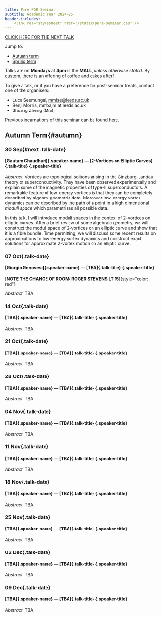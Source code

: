 ```yaml
---
title: Pure PGR Seminar
subtitle: Academic Year 2024-25
header-includes:
    <link rel="stylesheet" href="/static/pure-seminar.css" />
---
```


[CLICK HERE FOR THE NEXT TALK](#next)

Jump to:

- [Autumn term](#autumn)
- [Spring term](#spring)

Talks are on **Mondays** at **4pm** in the **MALL**, *unless otherwise stated*.
By custom, there is an offering of coffee and cakes after!

To give a talk, or if you have a preference for post-seminar treats, contact one of the organisers:

* Luca Seemungal, mmlse@leeds.ac.uk
* Benji Morris, mmbajm at leeds.ac.uk
* Shuang Zheng (Mia),

Previous incarnations of this seminar can be found [here](./archive).

## Autumn Term{#autumn}


### 30 Sep{#next .talk-date}
#### [Gautam Chaudhuri]{.speaker-name} — [2-Vortices on Elliptic Curves]{.talk-title} {.speaker-title}

*Abstract*: Vortices are topological solitons arising in the Ginzburg-Landau theory of superconductivity.
They have been observed experimentally and explain some of the magnetic properties of type-II superconductors.
A remarkable feature of low-energy vortices is that they can be completely described by algebro-geometric data.
Moreover low-energy vortex dynamics can be described by the path of a point in a high dimensional _moduli space_ which parametrises all possible data.

In this talk, I will introduce moduli spaces in the context of 2-vortices on elliptic curves.
After a brief review of some algebraic geometry, we will construct the moduli space of 2-vortices on an elliptic curve and show that it is a fibre bundle.
Time permitting, we will discuss some recent results on approximations to low-energy vortex dynamics and construct exact solutions for approximate 2-vortex motion on an elliptic curve.


### 07 Oct{.talk-date}
#### [Giorgio Genovesi]{.speaker-name} — [TBA]{.talk-title} {.speaker-title}

[**NOTE THE CHANGE OF ROOM: ROGER STEVENS LT 15**]{style="color: red"}

*Abstract*: TBA.


### 14 Oct{.talk-date}
#### [TBA]{.speaker-name} — [TBA]{.talk-title} {.speaker-title}

*Abstract*: TBA.


### 21 Oct{.talk-date}
#### [TBA]{.speaker-name} — [TBA]{.talk-title} {.speaker-title}

*Abstract*: TBA.

### 28 Oct{.talk-date}
#### [TBA]{.speaker-name} — [TBA]{.talk-title} {.speaker-title}

*Abstract*: TBA.


### 04 Nov{.talk-date}
#### [TBA]{.speaker-name} — [TBA]{.talk-title} {.speaker-title}

*Abstract*: TBA.


### 11 Nov{.talk-date}
#### [TBA]{.speaker-name} — [TBA]{.talk-title} {.speaker-title}

*Abstract*: TBA.


### 18 Nov{.talk-date}
#### [TBA]{.speaker-name} — [TBA]{.talk-title} {.speaker-title}

*Abstract*: TBA.


### 25 Nov{.talk-date}
#### [TBA]{.speaker-name} — [TBA]{.talk-title} {.speaker-title}

*Abstract*: TBA.


### 02 Dec{.talk-date}
#### [TBA]{.speaker-name} — [TBA]{.talk-title} {.speaker-title}

*Abstract*: TBA.


### 09 Dec{.talk-date}
#### [TBA]{.speaker-name} — [TBA]{.talk-title} {.speaker-title}

*Abstract*: TBA.

